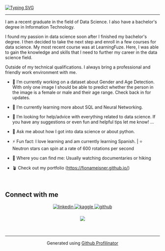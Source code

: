 [![Typing SVG](https://readme-typing-svg.herokuapp.com?size=19&multiline=true&width=450&lines=Hi%2C+I'm+Fiona%2C+and+welcome+to+my+GitHub%F0%9F%91%8B;Hola%2C+soy+Fiona+y+bienvenido+a+mi+GitHub%F0%9F%96%96)](https://git.io/typing-svg)
  __________________________________
 I am a recent graduate in the field of Data Science. I also have a bachelor's degree in Information Technology.

I found my passion in data science soon after I finished my bachelor's degree. I then decided to take the next step and enroll in a few courses for data science. My most recent course was at LearningFuze. Here, I was able to gain the knowledge and skills that I need to further my career in the data science field.

Outside of my technical qualifications. I always bring a professional and friendly work environment with me.   
  

- 🔭 I’m currently working on a dataset about Gender and Age Detection. With only one image I should be able to predict whether the person in the image is a female or male and their age range. Check back in for updates.  
  

- 🌱 I’m currently learning more about SQL and Neural Networking.  
  

- 🤔 I’m looking for help/advice with everything related to data science. If you have any suggestions or even fun and helpful tips let me know! ...  
  

- 💬 Ask me about how I got into data science or about python.  
  

- ⚡ Fun fact: I love learning and am currently learning Spanish. | ⭐ Neutron stars can spin at a rate of 600 rotations per second  
  

- 🦁 Where you can find me: Usually watching documentaries or hiking  
  

- 🪴 Check out my portfolio (https://fionameisner.github.io/)  
  

<br/>  


## Connect with me  
<div align="center">
<a href="https://linkedin.com/in/fiona-meisner" target="_blank">
<img src=https://img.shields.io/badge/linkedin-%231E77B5.svg?&style=for-the-badge&logo=linkedin&logoColor=white alt=linkedin style="margin-bottom: 5px;" />
</a>
<a href="https://www.kaggle.com/fionameisner" target="_blank">
<img src=https://img.shields.io/badge/kaggle-%2344BAE8.svg?&style=for-the-badge&logo=kaggle&logoColor=white alt=kaggle style="margin-bottom: 5px;" />
</a>
<a href="https://github.com/fionameisner" target="_blank">
<img src=https://img.shields.io/badge/github-%2324292e.svg?&style=for-the-badge&logo=github&logoColor=white alt=github style="margin-bottom: 5px;" />
</a>  
</div>  
  

<br/>  

<div align="center">
<img src="https://komarev.com/ghpvc/?username=fionameisner&&style=flat-square" align="center" />
</div>  
  

<br/>  

<div align="center"></div>
<br />

----
<div align="center">Generated using <a href="https://profilinator.rishav.dev/" target="_blank">Github Profilinator</a></div>
